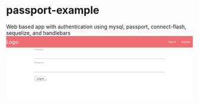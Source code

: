 # passport-example
Web based app with authentication using mysql, passport, connect-flash, sequelize, and handlebars
![Alt text](login-sequelize.png)
